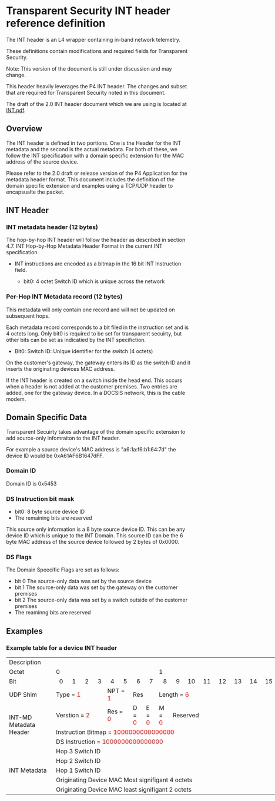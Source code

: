 # Transparent Security INT header reference definition

The INT header is an L4 wrapper containing in-band network telemetry.

These definitions contain modifications and required fields for Transparent Security.

  Note: This version of the document is still under discussion and may change.

This header heavily leverages the P4 INT header.  The changes and subset that are required for
Transparent Security noted in this document.

The draft of the 2.0 INT header document which we are using is located at [INT.pdf](https://github.com/cablelabs/transparent-security/wiki/attachments/INT.pdf).

## Overview

The INT header is defined in two portions.  One is the Header for the INT metadata and the second is the actual metadata.  For both of these, we follow the INT specification with a domain specific extension for the MAC address of the source device.

Please refer to the 2.0 draft or release version of the P4 Application for the metadata header format.  This document includes the definition of the domain specific extension and examples using a TCP/UDP header to encapsualte the packet.

## INT Header

### INT metadata header (12 bytes)

The hop-by-hop INT header will follow the header as described in section 4.7. INT Hop-by-Hop Metadata Header Format in the current INT specification.

* INT instructions are encoded as a bitmap in the 16 bit INT Instruction field.

  * bit0: 4 octet Switch ID which is unique across the network

### Per-Hop INT Metadata record (12 bytes)

This metadata will only contain one record and will not be updated on subsequent hops.

Each metadata record corresponds to a bit filed in the instruction set and is 4 octets long.  Only bit0 is required to be set for transparent secuirty, but other bits can be set as indicatied by the INT specifiction.

* Bit0: Switch ID: Unique identifier for the switch (4 octets)

On the customer's gateway, the gateway enters its ID as the switch ID and it inserts the originating devices MAC address.

If the INT header is created on a switch inside the head end.  This occurs when a header is not added at the customer premises.  Two entries are added, one for the gateway device.  In a DOCSIS network, this is the cable modem.

## Domain Specific Data

Transparent Secuirty takes advantage of the domain specific extension to add source-only infomraiton to the INT header.

For example a source device's MAC address is "a6:1a:f6:b1:64:7d" the device ID would be 0xA61AF6B1647dFF.

### Domain ID

Domain ID is 0x5453

### DS Instruction bit mask

* bit0: 8 byte source device ID
* The remaining bits are reserved

This source only information is a 8 byte source device ID.  This can be any device ID which is unique to the INT Domain.  This source ID can be the 6 byte MAC address of the source device followed by 2 bytes of 0x0000.

### DS Flags

The Domain Speecific Flags are set as follows:

* bit 0 The source-only data was set by the source device
* bit 1 The source-only data was set by the gateway on the customer premises
* bit 2 The source-only data was set by a switch outside of the customer premises
* The reaminng bits are reserved

## Examples

### Example table for a device INT header

<table border=0 cellpadding=0 cellspacing=0 width=1419 style='border-collapse:
 collapse;table-layout:fixed;width:1056pt'>
 <col width=171 style='mso-width-source:userset;mso-width-alt:5461;width:128pt'>
 <col width=39 span=16 style='mso-width-source:userset;mso-width-alt:1237;
 width:29pt'>
 <col width=39 style='mso-width-source:userset;mso-width-alt:1237;width:29pt'>
 <col width=39 span=15 style='mso-width-source:userset;mso-width-alt:1237;
 width:29pt'>
 <tr height=21 style='height:16.0pt'>
  <td height=21 width=171 style='height:16.0pt;width:128pt'>Description</td>
  <td width=39 style='width:29pt'></td>
  <td width=39 style='width:29pt'></td>
  <td width=39 style='width:29pt'></td>
  <td width=39 style='width:29pt'></td>
  <td width=39 style='width:29pt'></td>
  <td width=39 style='width:29pt'></td>
  <td width=39 style='width:29pt'></td>
  <td width=39 style='width:29pt'></td>
  <td width=39 style='width:29pt'></td>
  <td width=39 style='width:29pt'></td>
  <td width=39 style='width:29pt'></td>
  <td width=39 style='width:29pt'></td>
  <td width=39 style='width:29pt'></td>
  <td width=39 style='width:29pt'></td>
  <td width=39 style='width:29pt'></td>
  <td width=39 style='width:29pt'></td>
  <td width=39 style='width:29pt'></td>
  <td width=39 style='width:29pt'></td>
  <td width=39 style='width:29pt'></td>
  <td width=39 style='width:29pt'></td>
  <td width=39 style='width:29pt'></td>
  <td width=39 style='width:29pt'></td>
  <td width=39 style='width:29pt'></td>
  <td width=39 style='width:29pt'></td>
  <td width=39 style='width:29pt'></td>
  <td width=39 style='width:29pt'></td>
  <td width=39 style='width:29pt'></td>
  <td width=39 style='width:29pt'></td>
  <td width=39 style='width:29pt'></td>
  <td width=39 style='width:29pt'></td>
  <td width=39 style='width:29pt'></td>
  <td width=39 style='width:29pt'></td>
 </tr>
 <tr height=21 style='height:16.0pt'>
  <td height=21 style='height:16.0pt'>Octet</td>
  <td colspan=8 class=xl64>0</td>
  <td colspan=8 class=xl64>1</td>
  <td colspan=8 class=xl64>2</td>
  <td colspan=8 class=xl64>3</td>
 </tr>
 <tr height=21 style='height:16.0pt'>
  <td height=21 style='height:16.0pt'>Bit</td>
  <td align=right>0</td>
  <td align=right>1</td>
  <td align=right>2</td>
  <td align=right>3</td>
  <td align=right>4</td>
  <td align=right>5</td>
  <td align=right>6</td>
  <td align=right>7</td>
  <td align=right>8</td>
  <td align=right>9</td>
  <td align=right>10</td>
  <td align=right>11</td>
  <td align=right>12</td>
  <td align=right>13</td>
  <td align=right>14</td>
  <td align=right>15</td>
  <td align=right>16</td>
  <td align=right>17</td>
  <td align=right>18</td>
  <td align=right>19</td>
  <td align=right>20</td>
  <td align=right>21</td>
  <td align=right>22</td>
  <td align=right>23</td>
  <td align=right>24</td>
  <td align=right>25</td>
  <td align=right>26</td>
  <td align=right>27</td>
  <td align=right>28</td>
  <td align=right>29</td>
  <td align=right>30</td>
  <td align=right>31</td>
 </tr>
 <tr height=21 style='height:16.0pt'>
  <td height=42 class=xl65 style='height:32.0pt'>UDP Shim</td>
  <td colspan=4 class=xl63>Type = <font color="red">1</font></td>
  <td colspan=2 class=xl63>NPT = <font color="red">1</font></td>
  <td colspan=2 class=xl63>Res</td>
  <td colspan=8 class=xl63>Length = <font color="red">6</font></td>
  <td colspan=8 class=xl63>Reserved</td>
  <td colspan=8 class=xl63>Next Protocol</td>
 </tr>
 <tr height=21 style='height:16.0pt'>
  <td rowspan=3 height=42 class=xl65 style='height:32.0pt'>INT-MD Metadata Header</td>
  <td colspan=4 class=xl63>Verstion = <font color="red">2</font></td>
  <td colspan=2 class=xl63>Res = <font color="red">0</font></td>
  <td>D = <font color="red">0</font></td>
  <td>E = <font color="red">0</font></td>
  <td>M = <font color="red">0</font></td>
  <td colspan=10 class=xl63>Reserved</td>
  <td colspan=5 class=xl63>Per-hop Metadata Length = <font color="red">1</font></td>
  <td colspan=8 class=xl63>Remaining Hop Cnt</td>
 </tr>
 <tr height=21 style='height:16.0pt'>
  <td colspan=16 height=21 class=xl66 style='height:16.0pt'>Instruction Bitmap = <font color="red">1000000000000000</font></td>
  <td colspan=16 class=xl63>Domain Specific ID = <font color="red">0x5453</font></td>
 </tr>
<tr height=21 style='height:16.0pt'>
  <td colspan=16 height=21 class=xl66 style='height:16.0pt'>DS Instruction = <font color="red">1000000000000000</font></td>
  <td colspan=16 class=xl63>DS Flags = <font color="red">1000000000000000</font></td>
 </tr>
 <tr height=21 style='height:16.0pt'>
  <td rowspan=5 height=84 class=xl65 style='height:64.0pt'>INT Metadata</td>
  <td colspan=32 height=21 class=xl67 style='height:16.0pt'>Hop 3 Switch ID</td>
</tr>
<tr height=21 style='height:16.0pt'>
  <td colspan=32 height=21 class=xl67 style='height:16.0pt'>Hop 2 Switch ID
  <span style='mso-spacerun:yes'> </span></td>
 </tr>
 <tr height=21 style='height:16.0pt'>
  <td colspan=32 height=21 class=xl67 style='height:16.0pt'>Hop 1 Switch ID
  <span style='mso-spacerun:yes'> </span></td>
 </tr>
 <tr height=21 style='height:16.0pt'>
  <td colspan=32 height=21 class=xl67 style='height:16.0pt'>Originating Device
  MAC Most signifigant 4 octets<span style='mso-spacerun:yes'> </span></td>
 </tr>
 <tr height=21 style='height:16.0pt'>
  <td colspan=16 height=21 class=xl67 style='height:16.0pt'>Originating Device
  MAC least signifigant 2 octets</td>
  <td colspan=16 class=xl67>Reserved = <font color="red">0x0000</font></td>
 </tr>
</table>

